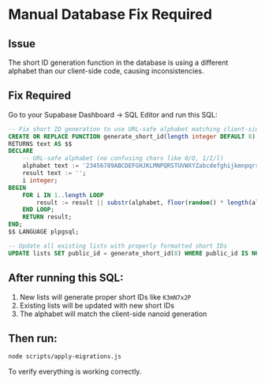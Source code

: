 # Manual Database Fix Required

## Issue
The short ID generation function in the database is using a different alphabet than our client-side code, causing inconsistencies.

## Fix Required
Go to your Supabase Dashboard → SQL Editor and run this SQL:

```sql
-- Fix short ID generation to use URL-safe alphabet matching client-side
CREATE OR REPLACE FUNCTION generate_short_id(length integer DEFAULT 8)
RETURNS text AS $$
DECLARE
    -- URL-safe alphabet (no confusing chars like 0/O, 1/I/l)
    alphabet text := '23456789ABCDEFGHJKLMNPQRSTUVWXYZabcdefghijkmnpqrstuvwxyz';
    result text := '';
    i integer;
BEGIN
    FOR i IN 1..length LOOP
        result := result || substr(alphabet, floor(random() * length(alphabet) + 1)::integer, 1);
    END LOOP;
    RETURN result;
END;
$$ LANGUAGE plpgsql;

-- Update all existing lists with properly formatted short IDs
UPDATE lists SET public_id = generate_short_id(8) WHERE public_id IS NOT NULL;
```

## After running this SQL:
1. New lists will generate proper short IDs like `K3mN7x2P`
2. Existing lists will be updated with new short IDs
3. The alphabet will match the client-side nanoid generation

## Then run:
```bash
node scripts/apply-migrations.js
```

To verify everything is working correctly.